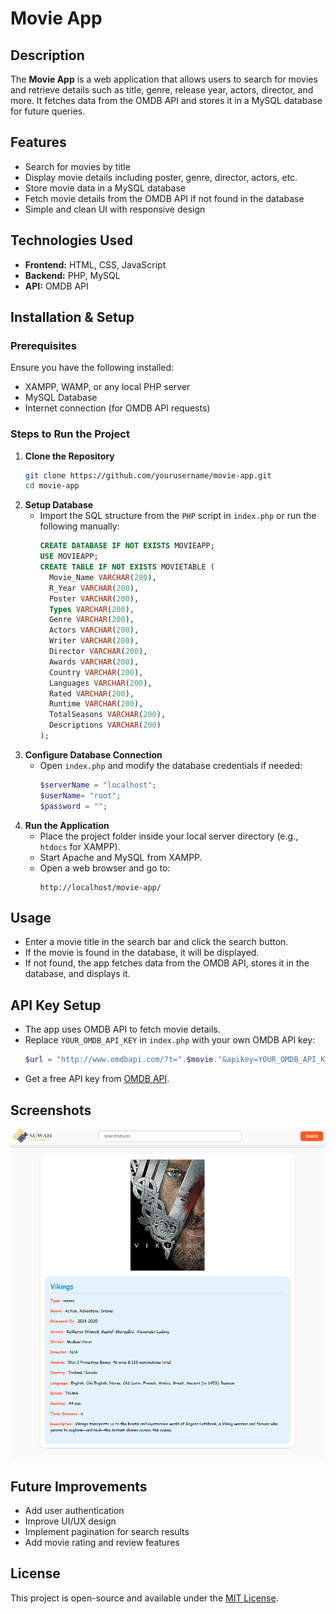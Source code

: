 # Movie App

## Description
The **Movie App** is a web application that allows users to search for movies and retrieve details such as title, genre, release year, actors, director, and more. It fetches data from the OMDB API and stores it in a MySQL database for future queries.

## Features
- Search for movies by title
- Display movie details including poster, genre, director, actors, etc.
- Store movie data in a MySQL database
- Fetch movie details from the OMDB API if not found in the database
- Simple and clean UI with responsive design

## Technologies Used
- **Frontend:** HTML, CSS, JavaScript
- **Backend:** PHP, MySQL
- **API:** OMDB API

## Installation & Setup
### Prerequisites
Ensure you have the following installed:
- XAMPP, WAMP, or any local PHP server
- MySQL Database
- Internet connection (for OMDB API requests)

### Steps to Run the Project
1. **Clone the Repository**
   ```bash
   git clone https://github.com/yourusername/movie-app.git
   cd movie-app
   ```
2. **Setup Database**
   - Import the SQL structure from the `PHP` script in `index.php` or run the following manually:
     ```sql
     CREATE DATABASE IF NOT EXISTS MOVIEAPP;
     USE MOVIEAPP;
     CREATE TABLE IF NOT EXISTS MOVIETABLE (
       Movie_Name VARCHAR(200),
       R_Year VARCHAR(200),
       Poster VARCHAR(200),
       Types VARCHAR(200),
       Genre VARCHAR(200),
       Actors VARCHAR(200),
       Writer VARCHAR(200),
       Director VARCHAR(200),
       Awards VARCHAR(200),
       Country VARCHAR(200),
       Languages VARCHAR(200),
       Rated VARCHAR(200),
       Runtime VARCHAR(200),
       TotalSeasons VARCHAR(200),
       Descriptions VARCHAR(200)
     );
     ```
3. **Configure Database Connection**
   - Open `index.php` and modify the database credentials if needed:
     ```php
     $serverName = "localhost";
     $userName= "root";
     $password = "";
     ```
4. **Run the Application**
   - Place the project folder inside your local server directory (e.g., `htdocs` for XAMPP).
   - Start Apache and MySQL from XAMPP.
   - Open a web browser and go to:
     ```
     http://localhost/movie-app/
     ```

## Usage
- Enter a movie title in the search bar and click the search button.
- If the movie is found in the database, it will be displayed.
- If not found, the app fetches data from the OMDB API, stores it in the database, and displays it.

## API Key Setup
- The app uses OMDB API to fetch movie details.
- Replace `YOUR_OMDB_API_KEY` in `index.php` with your own OMDB API key:
  ```php
  $url = "http://www.omdbapi.com/?t=".$movie."&apikey=YOUR_OMDB_API_KEY";
  ```
- Get a free API key from [OMDB API](https://www.omdbapi.com/apikey.aspx).

## Screenshots
![alt text](<Screenshot 2025-01-29 185233.png>)

## Future Improvements
- Add user authentication
- Improve UI/UX design
- Implement pagination for search results
- Add movie rating and review features

## License
This project is open-source and available under the [MIT License](LICENSE).


